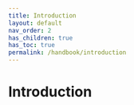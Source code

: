 ```yaml
---
title: Introduction
layout: default
nav_order: 2
has_children: true
has_toc: true
permalink: /handbook/introduction
---
```


# Introduction

